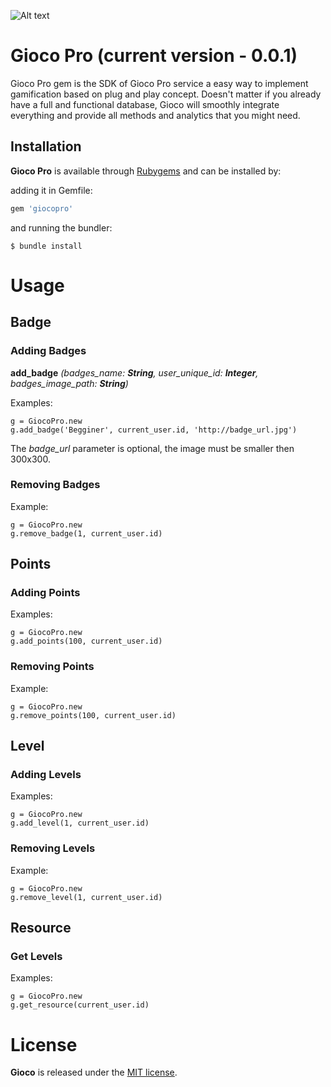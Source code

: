 ![Alt text](http://joaomdmoura.github.io/gioco/assets/images/logo.png "A gamification gem for Ruby on Rails applications")

# Gioco Pro (current version - 0.0.1)
Gioco Pro gem is the SDK of Gioco Pro service a easy way to implement gamification based on plug and play concept. Doesn't matter if you already have a full and functional database, Gioco will smoothly integrate everything and provide all methods and analytics that you might need.

## Installation

**Gioco Pro** is available through [Rubygems](http://rubygems.org/gems/giocopro) and can be installed by:

adding it in Gemfile:

```ruby
gem 'giocopro'
```

and running the bundler:

    $ bundle install

# Usage

## Badge

### Adding Badges
**add_badge** *(badges_name: **String**, user_unique_id: **Integer**, badges_image_path: **String**)*

Examples:

    g = GiocoPro.new
    g.add_badge('Begginer', current_user.id, 'http://badge_url.jpg')

The *badge_url* parameter is optional, the image must be smaller then 300x300.

### Removing Badges

Example:

    g = GiocoPro.new
    g.remove_badge(1, current_user.id)

## Points

### Adding Points

Examples:

    g = GiocoPro.new
    g.add_points(100, current_user.id)

### Removing Points

Example:

    g = GiocoPro.new
    g.remove_points(100, current_user.id)

## Level

### Adding Levels

Examples:

    g = GiocoPro.new
    g.add_level(1, current_user.id)

### Removing Levels

Example:

    g = GiocoPro.new
    g.remove_level(1, current_user.id)

## Resource

### Get Levels

Examples:

    g = GiocoPro.new
    g.get_resource(current_user.id)

# License

**Gioco** is released under the [MIT license](www.opensource.org/licenses/MIT).